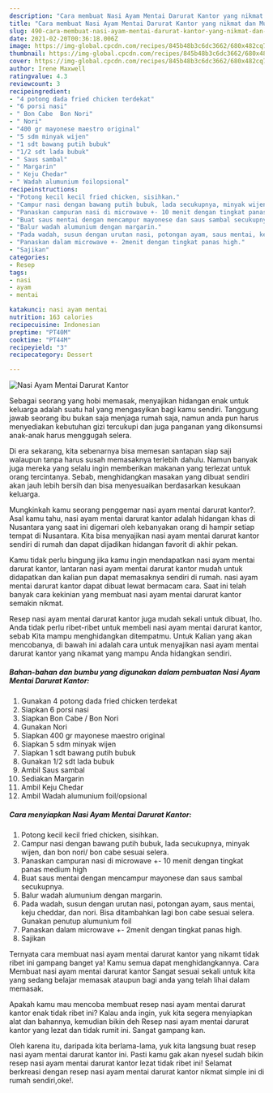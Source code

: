 ```yaml
---
description: "Cara membuat Nasi Ayam Mentai Darurat Kantor yang nikmat dan Mudah Dibuat"
title: "Cara membuat Nasi Ayam Mentai Darurat Kantor yang nikmat dan Mudah Dibuat"
slug: 490-cara-membuat-nasi-ayam-mentai-darurat-kantor-yang-nikmat-dan-mudah-dibuat
date: 2021-02-20T00:36:18.006Z
image: https://img-global.cpcdn.com/recipes/845b48b3c6dc3662/680x482cq70/nasi-ayam-mentai-darurat-kantor-foto-resep-utama.jpg
thumbnail: https://img-global.cpcdn.com/recipes/845b48b3c6dc3662/680x482cq70/nasi-ayam-mentai-darurat-kantor-foto-resep-utama.jpg
cover: https://img-global.cpcdn.com/recipes/845b48b3c6dc3662/680x482cq70/nasi-ayam-mentai-darurat-kantor-foto-resep-utama.jpg
author: Irene Maxwell
ratingvalue: 4.3
reviewcount: 3
recipeingredient:
- "4 potong dada fried chicken terdekat"
- "6 porsi nasi"
- " Bon Cabe  Bon Nori"
- " Nori"
- "400 gr mayonese maestro original"
- "5 sdm minyak wijen"
- "1 sdt bawang putih bubuk"
- "1/2 sdt lada bubuk"
- " Saus sambal"
- " Margarin"
- " Keju Chedar"
- " Wadah alumunium foilopsional"
recipeinstructions:
- "Potong kecil kecil fried chicken, sisihkan."
- "Campur nasi dengan bawang putih bubuk, lada secukupnya, minyak wijen, dan bon nori/ bon cabe sesuai selera."
- "Panaskan campuran nasi di microwave +- 10 menit dengan tingkat panas medium high"
- "Buat saus mentai dengan mencampur mayonese dan saus sambal secukupnya."
- "Balur wadah alumunium dengan margarin."
- "Pada wadah, susun dengan urutan nasi, potongan ayam, saus mentai, keju cheddar, dan nori. Bisa ditambahkan lagi bon cabe sesuai selera. Gunakan penutup alumunium foil"
- "Panaskan dalam microwave +- 2menit dengan tingkat panas high."
- "Sajikan"
categories:
- Resep
tags:
- nasi
- ayam
- mentai

katakunci: nasi ayam mentai 
nutrition: 163 calories
recipecuisine: Indonesian
preptime: "PT40M"
cooktime: "PT44M"
recipeyield: "3"
recipecategory: Dessert

---
```



![Nasi Ayam Mentai Darurat Kantor](https://img-global.cpcdn.com/recipes/845b48b3c6dc3662/680x482cq70/nasi-ayam-mentai-darurat-kantor-foto-resep-utama.jpg)

Sebagai seorang yang hobi memasak, menyajikan hidangan enak untuk keluarga adalah suatu hal yang mengasyikan bagi kamu sendiri. Tanggung jawab seorang ibu bukan saja menjaga rumah saja, namun anda pun harus menyediakan kebutuhan gizi tercukupi dan juga panganan yang dikonsumsi anak-anak harus menggugah selera.

Di era  sekarang, kita sebenarnya bisa memesan santapan siap saji walaupun tanpa harus susah memasaknya terlebih dahulu. Namun banyak juga mereka yang selalu ingin memberikan makanan yang terlezat untuk orang tercintanya. Sebab, menghidangkan masakan yang dibuat sendiri akan jauh lebih bersih dan bisa menyesuaikan berdasarkan kesukaan keluarga. 



Mungkinkah kamu seorang penggemar nasi ayam mentai darurat kantor?. Asal kamu tahu, nasi ayam mentai darurat kantor adalah hidangan khas di Nusantara yang saat ini digemari oleh kebanyakan orang di hampir setiap tempat di Nusantara. Kita bisa menyajikan nasi ayam mentai darurat kantor sendiri di rumah dan dapat dijadikan hidangan favorit di akhir pekan.

Kamu tidak perlu bingung jika kamu ingin mendapatkan nasi ayam mentai darurat kantor, lantaran nasi ayam mentai darurat kantor mudah untuk didapatkan dan kalian pun dapat memasaknya sendiri di rumah. nasi ayam mentai darurat kantor dapat dibuat lewat bermacam cara. Saat ini telah banyak cara kekinian yang membuat nasi ayam mentai darurat kantor semakin nikmat.

Resep nasi ayam mentai darurat kantor juga mudah sekali untuk dibuat, lho. Anda tidak perlu ribet-ribet untuk membeli nasi ayam mentai darurat kantor, sebab Kita mampu menghidangkan ditempatmu. Untuk Kalian yang akan mencobanya, di bawah ini adalah cara untuk menyajikan nasi ayam mentai darurat kantor yang nikamat yang mampu Anda hidangkan sendiri.

<!--inarticleads1-->

##### Bahan-bahan dan bumbu yang digunakan dalam pembuatan Nasi Ayam Mentai Darurat Kantor:

1. Gunakan 4 potong dada fried chicken terdekat
1. Siapkan 6 porsi nasi
1. Siapkan  Bon Cabe / Bon Nori
1. Gunakan  Nori
1. Siapkan 400 gr mayonese maestro original
1. Siapkan 5 sdm minyak wijen
1. Siapkan 1 sdt bawang putih bubuk
1. Gunakan 1/2 sdt lada bubuk
1. Ambil  Saus sambal
1. Sediakan  Margarin
1. Ambil  Keju Chedar
1. Ambil  Wadah alumunium foil/opsional




<!--inarticleads2-->

##### Cara menyiapkan Nasi Ayam Mentai Darurat Kantor:

1. Potong kecil kecil fried chicken, sisihkan.
1. Campur nasi dengan bawang putih bubuk, lada secukupnya, minyak wijen, dan bon nori/ bon cabe sesuai selera.
1. Panaskan campuran nasi di microwave +- 10 menit dengan tingkat panas medium high
1. Buat saus mentai dengan mencampur mayonese dan saus sambal secukupnya.
1. Balur wadah alumunium dengan margarin.
1. Pada wadah, susun dengan urutan nasi, potongan ayam, saus mentai, keju cheddar, dan nori. Bisa ditambahkan lagi bon cabe sesuai selera. Gunakan penutup alumunium foil
1. Panaskan dalam microwave +- 2menit dengan tingkat panas high.
1. Sajikan




Ternyata cara membuat nasi ayam mentai darurat kantor yang nikamt tidak ribet ini gampang banget ya! Kamu semua dapat menghidangkannya. Cara Membuat nasi ayam mentai darurat kantor Sangat sesuai sekali untuk kita yang sedang belajar memasak ataupun bagi anda yang telah lihai dalam memasak.

Apakah kamu mau mencoba membuat resep nasi ayam mentai darurat kantor enak tidak ribet ini? Kalau anda ingin, yuk kita segera menyiapkan alat dan bahannya, kemudian bikin deh Resep nasi ayam mentai darurat kantor yang lezat dan tidak rumit ini. Sangat gampang kan. 

Oleh karena itu, daripada kita berlama-lama, yuk kita langsung buat resep nasi ayam mentai darurat kantor ini. Pasti kamu gak akan nyesel sudah bikin resep nasi ayam mentai darurat kantor lezat tidak ribet ini! Selamat berkreasi dengan resep nasi ayam mentai darurat kantor nikmat simple ini di rumah sendiri,oke!.

